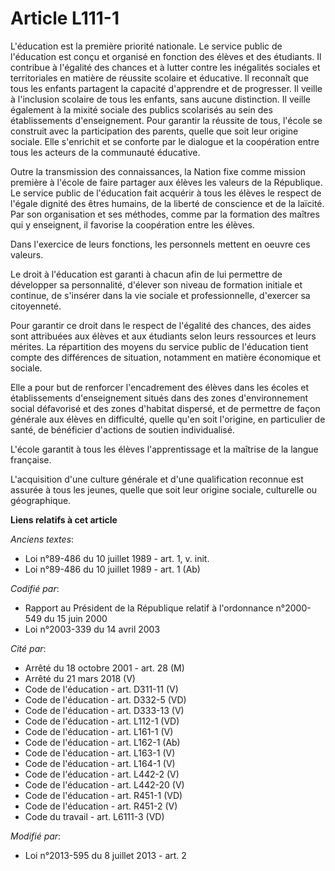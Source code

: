 # Article L111-1

L'éducation est la première priorité nationale. Le service public de l'éducation est conçu et organisé en fonction des élèves
et des étudiants. Il contribue à l'égalité des chances et à lutter contre les inégalités sociales et territoriales en matière
de réussite scolaire et éducative. Il reconnaît que tous les enfants partagent la capacité d'apprendre et de progresser. Il
veille à l'inclusion scolaire de tous les enfants, sans aucune distinction. Il veille également à la mixité sociale des
publics scolarisés au sein des établissements d'enseignement. Pour garantir la réussite de tous, l'école se construit avec la
participation des parents, quelle que soit leur origine sociale. Elle s'enrichit et se conforte par le dialogue et la
coopération entre tous les acteurs de la communauté éducative.

Outre la transmission des connaissances, la Nation fixe comme mission première à l'école de faire partager aux élèves les
valeurs de la République. Le service public de l'éducation fait acquérir à tous les élèves le respect de l'égale dignité des
êtres humains, de la liberté de conscience et de la laïcité. Par son organisation et ses méthodes, comme par la formation des
maîtres qui y enseignent, il favorise la coopération entre les élèves. 

Dans l'exercice de leurs fonctions, les personnels mettent en oeuvre ces valeurs.

Le droit à l'éducation est garanti à chacun afin de lui permettre de développer sa personnalité, d'élever son niveau de
formation initiale et continue, de s'insérer dans la vie sociale et professionnelle, d'exercer sa citoyenneté.

Pour garantir ce droit dans le respect de l'égalité des chances, des aides sont attribuées aux élèves et aux étudiants selon
leurs ressources et leurs mérites. La répartition des moyens du service public de l'éducation tient compte des différences de
situation, notamment en matière économique et sociale.

Elle a pour but de renforcer l'encadrement des élèves dans les écoles et établissements d'enseignement situés dans des zones
d'environnement social défavorisé et des zones d'habitat dispersé, et de permettre de façon générale aux élèves en
difficulté, quelle qu'en soit l'origine, en particulier de santé, de bénéficier d'actions de soutien individualisé.

L'école garantit à tous les élèves l'apprentissage et la maîtrise de la langue française.

L'acquisition d'une culture générale et d'une qualification reconnue est assurée à tous les jeunes, quelle que soit leur
origine sociale, culturelle ou géographique.

**Liens relatifs à cet article**

_Anciens textes_:

  - Loi n°89-486 du 10 juillet 1989 - art. 1, v. init.
  - Loi n°89-486 du 10 juillet 1989 - art. 1 (Ab)

_Codifié par_:

  - Rapport au Président de la République relatif à l'ordonnance n°2000-549 du 15 juin 2000
  - Loi n°2003-339 du 14 avril 2003

_Cité par_:

  - Arrêté du 18 octobre 2001 - art. 28 (M)
  - Arrêté du 21 mars 2018 (V)
  - Code de l'éducation - art. D311-11 (V)
  - Code de l'éducation - art. D332-5 (VD)
  - Code de l'éducation - art. D333-13 (V)
  - Code de l'éducation - art. L112-1 (VD)
  - Code de l'éducation - art. L161-1 (V)
  - Code de l'éducation - art. L162-1 (Ab)
  - Code de l'éducation - art. L163-1 (V)
  - Code de l'éducation - art. L164-1 (V)
  - Code de l'éducation - art. L442-2 (V)
  - Code de l'éducation - art. L442-20 (V)
  - Code de l'éducation - art. R451-1 (VD)
  - Code de l'éducation - art. R451-2 (V)
  - Code du travail - art. L6111-3 (VD)

_Modifié par_:

  - Loi n°2013-595 du 8 juillet 2013 - art. 2
